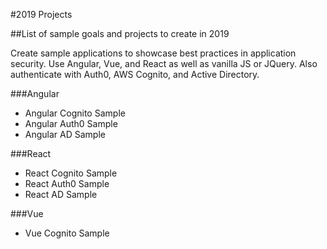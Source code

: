 #2019 Projects

##List of sample goals and projects to create in 2019

Create sample applications to showcase best practices in application security. Use Angular, Vue, and React as well as vanilla JS or JQuery. Also authenticate with Auth0, 
AWS Cognito, and Active Directory. 

###Angular
* Angular Cognito Sample
* Angular Auth0 Sample
* Angular AD Sample

###React
* React Cognito Sample
* React Auth0 Sample
* React AD Sample

###Vue
* Vue Cognito Sample
